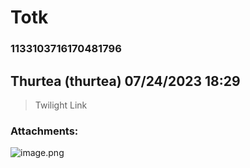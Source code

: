 # Totk
### 1133103716170481796
## Thurtea (thurtea) 07/24/2023 18:29 

> Twilight Link
### Attachments: 
![image.png](https://yuzudiscordbackup.s3.us-west-2.amazonaws.com/files-media/1133103716170481796_image.png)

